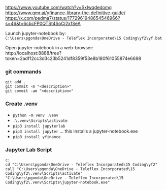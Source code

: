 https://www.youtube.com/watch?v=SxIwqdedomg
https://www.qmr.ai/yfinance-library-the-definitive-guide/
https://x.com/pedma7/status/1772961948654546966?s=46&t=6cbcFP0QTSt4SoCj2xfSeA

Launch jupyter-notebook by:  
`C:\Users\pgonda\OneDrive - Teleflex Incorporated\15 Coding\yf2\yf.bat`

Open jupyter-notebook in a web-browser:  
http://localhost:8888/tree?token=2adf12cc3d3c23b5241df8359f53e8b180f61055874e6698

### git commands
```
git add .
git commit -m "<description>"
git commit -am "<description>"
```

### Create .venv
* `python -m venv .venv`
* `.\.venv\Scripts\activate`
* `pip3 install jupyterlab`
* `pip3 install jupyter` ... this installs a jupyter-notebook.exe
* `pip3 install yfinance`

### Jupyter Lab Script
```
c:
cd "C:\Users\pgonda\OneDrive - Teleflex Incorporated\15 Coding\yf2"
call "C:\Users\pgonda\OneDrive - Teleflex Incorporated\15 Coding\yf2\.venv\Scripts\activate"
"C:\Users\pgonda\OneDrive - Teleflex Incorporated\15 Coding\yf2\.venv\Scripts\jupyter-notebook.exe"
```
